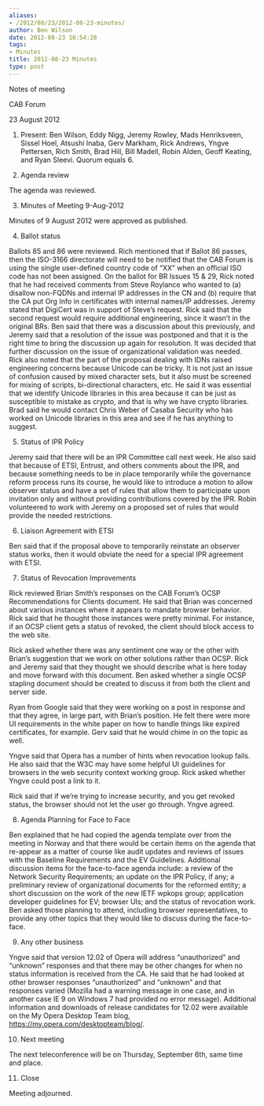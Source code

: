 ```yaml
---
aliases:
- /2012/08/23/2012-08-23-minutes/
author: Ben Wilson
date: 2012-08-23 16:54:28
tags:
- Minutes
title: 2012-08-23 Minutes
type: post
---
```


Notes of meeting

CAB Forum

23 August 2012

1. Present: Ben Wilson, Eddy Nigg, Jeremy Rowley, Mads Henriksveen, Sissel Hoel, Atsushi Inaba, Gerv Markham, Rick Andrews, Yngve Pettersen, Rich Smith, Brad Hill, Bill Madell, Robin Alden, Geoff Keating, and Ryan Sleevi. Quorum equals 6.

1. Agenda review

The agenda was reviewed.

3. Minutes of Meeting 9-Aug-2012

Minutes of 9 August 2012 were approved as published.

4. Ballot status

Ballots 85 and 86 were reviewed. Rich mentioned that if Ballot 86 passes, then the ISO-3166 directorate will need to be notified that the CAB Forum is using the single user-defined country code of “XX” when an official ISO code has not been assigned. On the ballot for BR Issues 15 & 29, Rick noted that he had received comments from Steve Roylance who wanted to (a) disallow non-FQDNs and internal IP addresses in the CN and (b) require that the CA put Org Info in certificates with internal names/IP addresses. Jeremy stated that DigiCert was in support of Steve’s request. Rick said that the second request would require additional engineering, since it wasn’t in the original BRs. Ben said that there was a discussion about this previously, and Jeremy said that a resolution of the issue was postponed and that it is the right time to bring the discussion up again for resolution. It was decided that further discussion on the issue of organizational validation was needed. Rick also noted that the part of the proposal dealing with IDNs raised engineering concerns because Unicode can be tricky. It is not just an issue of confusion caused by mixed character sets, but it also must be screened for mixing of scripts, bi-directional characters, etc. He said it was essential that we identify Unicode libraries in this area because it can be just as susceptible to mistake as crypto, and that is why we have crypto libraries. Brad said he would contact Chris Weber of Casaba Security who has worked on Unicode libraries in this area and see if he has anything to suggest.

5. Status of IPR Policy

Jeremy said that there will be an IPR Committee call next week. He also said that because of ETSI, Entrust, and others comments about the IPR, and because something needs to be in place temporarily while the governance reform process runs its course, he would like to introduce a motion to allow observer status and have a set of rules that allow them to participate upon invitation only and without providing contributions covered by the IPR. Robin volunteered to work with Jeremy on a proposed set of rules that would provide the needed restrictions.

6. Liaison Agreement with ETSI

Ben said that if the proposal above to temporarily reinstate an observer status works, then it would obviate the need for a special IPR agreement with ETSI.

7. Status of Revocation Improvements

Rick reviewed Brian Smith’s responses on the CAB Forum’s OCSP Recommendations for Clients document. He said that Brian was concerned about various instances where it appears to mandate browser behavior. Rick said that he thought those instances were pretty minimal. For instance, if an OCSP client gets a status of revoked, the client should block access to the web site.

Rick asked whether there was any sentiment one way or the other with Brian’s suggestion that we work on other solutions rather than OCSP. Rick and Jeremy said that they thought we should describe what is here today and move forward with this document. Ben asked whether a single OCSP stapling document should be created to discuss it from both the client and server side.

Ryan from Google said that they were working on a post in response and that they agree, in large part, with Brian’s position. He felt there were more UI requirements in the white paper on how to handle things like expired certificates, for example. Gerv said that he would chime in on the topic as well.

Yngve said that Opera has a number of hints when revocation lookup fails. He also said that the W3C may have some helpful UI guidelines for browsers in the web security context working group. Rick asked whether Yngve could post a link to it.

Rick said that if we’re trying to increase security, and you get revoked status, the browser should not let the user go through. Yngve agreed.

8. Agenda Planning for Face to Face

Ben explained that he had copied the agenda template over from the meeting in Norway and that there would be certain items on the agenda that re-appear as a matter of course like audit updates and reviews of issues with the Baseline Requirements and the EV Guidelines. Additional discussion items for the face-to-face agenda include: a review of the Network Security Requirements; an update on the IPR Policy, if any; a preliminary review of organizational documents for the reformed entity; a short discussion on the work of the new IETF wpkops group; application developer guidelines for EV; browser UIs; and the status of revocation work. Ben asked those planning to attend, including browser representatives, to provide any other topics that they would like to discuss during the face-to-face.

9. Any other business

Yngve said that version 12.02 of Opera will address “unauthorized” and “unknown” responses and that there may be other changes for when no status information is received from the CA. He said that he had looked at other browser responses “unauthorized” and “unknown” and that responses varied (Mozilla had a warning message in one case, and in another case IE 9 on Windows 7 had provided no error message). Additional information and downloads of release candidates for 12.02 were available on the My Opera Desktop Team blog, https://my.opera.com/desktopteam/blog/.

10. Next meeting

The next teleconference will be on Thursday, September 6th, same time and place.

11. Close

Meeting adjourned.